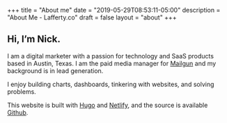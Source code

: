 +++
title = "About me"
date = "2019-05-29T08:53:11-05:00"
description = "About Me - Lafferty.co"
draft = false
layout = "about"
+++

## Hi, I’m Nick.

I am a digital marketer with a passion for technology and SaaS products based in Austin, Texas. I am the paid media manager for [Mailgun](https://mailgun.com) and my background is in lead generation. 

I enjoy building charts, dashboards, tinkering with websites, and solving problems.      

This website is built with [Hugo](https://gohugo.io) and [Netlify](https://netlify.com), and the source is available [Github](https://github.com/NLaff/lafferty.co-v2).


